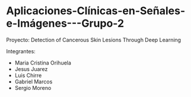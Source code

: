 # Aplicaciones-Clínicas-en-Señales-e-Imágenes---Grupo-2
Proyecto: Detection of Cancerous Skin Lesions Through Deep Learning

Integrantes:
- Maria Cristina Orihuela
- Jesus Juarez
- Luis Chirre
- Gabriel Marcos
- Sergio Moreno
